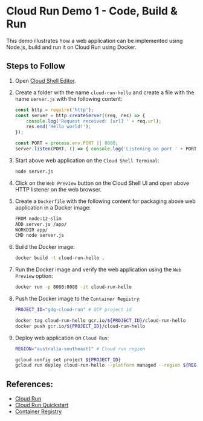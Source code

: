 # Cloud Run Demo 1 - Code, Build & Run

This demo illustrates how a web application can be implemented using Node.js, build and run it on Cloud Run using Docker.

## Steps to Follow

1. Open [Cloud Shell Editor](https://ssh.cloud.google.com/cloudshell/editor).

2. Create a folder with the name `cloud-run-hello` and create a file with the name `server.js` with the following content:

   ```js
   const http = require('http');
   const server = http.createServer((req, res) => {
       console.log('Request received: [url] ' + req.url);
       res.end('Hello world!');
   });

   const PORT = process.env.PORT || 8080;
   server.listen(PORT, () => { console.log('Listening on port ' + PORT);});
   ```

3. Start above web application on the `Cloud Shell Terminal`:

   ```bash
   node server.js
   ```

4. Click on the `Web Preview` button on the Cloud Shell UI and open above HTTP listener on the web browser.

5. Create a `Dockerfile` with the following content for packaging above web application in a Docker image:

   ```bash
   FROM node:12-slim
   ADD server.js /app/
   WORKDIR app/
   CMD node server.js
   ```

6. Build the Docker image:

   ```bash
   docker build -t cloud-run-hello .
   ```
   
7. Run the Docker image and verify the web application using the `Web Preview` option:

   ```bash
   docker run -p 8080:8080 -it cloud-run-hello
   ```

8. Push the Docker image to the `Container Registry`:

   ```bash
   PROJECT_ID="gdg-cloud-run" # GCP project id

   docker tag cloud-run-hello gcr.io/${PROJECT_ID}/cloud-run-hello
   docker push gcr.io/${PROJECT_ID}/cloud-run-hello
   ```

9. Deploy web application on `Cloud Run`:

   ```bash
   REGION="australia-southeast1" # Cloud run region
   
   gcloud config set project ${PROJECT_ID}
   gcloud run deploy cloud-run-hello --platform managed --region ${REGION} --image gcr.io/${PROJECT_ID}/cloud-run-hello --allow-unauthenticated
   ```

## References:
- [Cloud Run](https://cloud.google.com/run)
- [Cloud Run Quickstart](https://cloud.google.com/run/docs/quickstarts/build-and-deploy)
- [Container Registry](https://cloud.google.com/container-registry)
